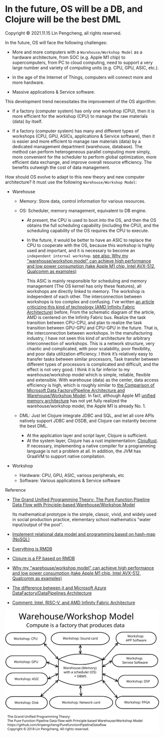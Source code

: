# In the future, OS will be a DB, and Clojure will be the best DML

Copyright © 2021.11.15 Lin Pengcheng, all rights reserved.

In the future, OS will face the following challenges:

- More and more computers with a `Warehouse/Workshop Model` as a hardware architecture, 
  from SOC (e.g. Apple M1 chip) to supercomputers, from PC to cloud computing, 
  need to support a very large number and variety of computing units (e.g. CPU, GPU, ASIC, etc.).

- In the age of the Internet of Things, computers will connect more and more hardware.

- Massive applications & Service software.

This development trend necessitates the improvement of the OS algorithm:

- If a factory (computer system) has only one workshop (CPU), 
  then it is more efficient for the workshop (CPU) to manage the raw materials (data) by itself.

- If a factory (computer system) has many and different types of workshops (CPU, GPU, ASICs, applications & Service software), 
  then it is easier and more efficient to manage raw materials (data) 
  by a dedicated management department (warehouse, database). 
  The method can perform heterogeneous parallel computing more simply, 
  more convenient for the scheduler to perform global optimization, 
  more efficient data exchange, and improve overall resource efficiency. 
  The benefits outweigh the cost of data management.
  
How should OS evolve to adapt to this new theory and new computer architecture? 
It must use the following `Warehouse/Workshop Model`:  

- Warehouse

  - Memory: Store data, control information for various resources.
  
  - OS: Scheduler, memory management, equivalent to DB engine.
  
    - At present, the CPU is used to boot into the OS, 
      and then the OS obtains the full scheduling capability (including the CPU), 
      and the scheduling capability of the OS requires the CPU to execute.

    - In the future, it would be better to have an ASIC to replace the CPU to cooperate with the OS, 
      because this workshop is highly used and important, 
      and it is necessary to become an `independent internal workshop`.
      [see also: Why my "warehouse/workshop model" can achieve high performance and low power consumption (take Apple M1 chip, Intel AVX-512, Qualcomm as examples)](./why_wwmodel_fast_en.md)
      
      This ASIC is mainly responsible for scheduling and memory management (The OS kernel has only these features), 
      all workshops are directly linked to memory. The workshop is independent of each other.
      The interconnection between workshops is too complex and confusing. 
      I've written [an article criticizing this kind of technology  (AMD Infinity Fabric Architecture)](./Intel_RISC_V.md) before,
      From the schematic diagram of the article, AMD is centered on the Infinity Fabric bus. 
      Realize the task transition between CPU-CPU, and plan to realize the task transition between GPU-GPU 
      and CPU-GPU in the future. That is, the interconnection between workshops. In the manufacturing industry, 
      I have not seen this kind of architecture for arbitrary interconnection of workshops. 
      This is a network structure, very chaotic and complicated, with poor scalability, poor flexibility, 
      and poor data utilization efficiency. I think it’s relatively easy to transfer tasks between similar processors, 
      Task transfer between different types of processors is complicated and difficult, and the effect is not very good. 
      I think it is far inferior to my warehouse/workshop model which is simple, reliable, flexible and extensible. 
      With warehouse (data) as the center, data access efficiency is high, which is roughly similar to 
      [the Comparison of Microsoft Data Factory/Pipeline Architecture and Warehouse/Workshop Model](./diff_WWModel_AzureDataFactoryPipe.md). 
      In fact, although Apple M1 [unified memory architecture](https://www.macrumors.com/2020/11/30/m1-chip-speed-explanation-developer/) 
      has not yet fully realized the warehouse/workshop model, the Apple M1 is already No. 1.

  - DML: Just let Clojure integrate JDBC and SQL, 
    and let all core APIs natively support JDBC and OSDB, 
    and Clojure can instantly become the best DML.
    - At the application layer and script layer, Clojure is sufficient.
    - At the system layer, Clojure has a rust implementation: [ClojuRust](https://github.com/clojurust/clojurust). 
      If necessary, implementing a native compiler for a programming language is not a problem at all. 
      In addition, the JVM has GraalVM to support native compilation.
    
- Workshop

  - Hardware: CPU, GPU, ASIC, various peripherals, etc
  - Software: Various applications & Service software
  
Reference

- [The Grand Unified Programming Theory: The Pure Function Pipeline Data Flow with Principle-based Warehouse/Workshop Model](https://github.com/linpengcheng/PurefunctionPipelineDataflow)

  Its mathematical prototype is the simple, classic, vivid, and widely used in social production practice, elementary school mathematics "water input/output of the pool".

- [Implement relational data model and programming based on hash-map (NoSQL)](https://github.com/linpengcheng/PurefunctionPipelineDataflow/blob/master/doc/relational_model_on_hashmap.md)

- [Everything is RMDB](https://github.com/linpengcheng/PurefunctionPipelineDataflow/blob/master/doc/Everything_is_RMDB.md)

- [Clojure is a FP based on RMDB](https://github.com/linpengcheng/PurefunctionPipelineDataflow/blob/master/doc/Clojure_is_FP_based_on_RMDB.md)

- [Why my "warehouse/workshop model" can achieve high performance and low power consumption (take Apple M1 chip, Intel AVX-512, Qualcomm as examples)](https://github.com/linpengcheng/PurefunctionPipelineDataflow/blob/master/doc/why_wwmodel_fast_en.md)

- [The difference between it and Microsoft Azure DataFactory/DataPipelines Architecture](./diff_WWModel_AzureDataFactoryPipe.md)

- [Comment: Intel, RISC-V, and AMD Infinity Fabric Architecture](./Intel_RISC_V.md)
  
![OS-Star-WWM](./image/OS-Star-WWM.svg)

